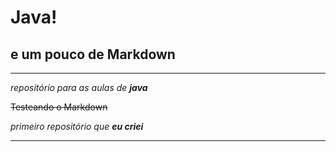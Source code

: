 # Java!
## e um pouco de Markdown
---
 *repositório para as aulas de __java__*
 
 ~~Testeando o Markdown~~

 _primeiro repositório que __eu criei___
***
